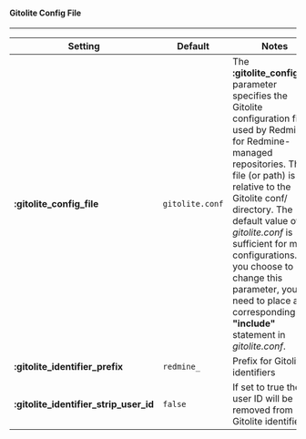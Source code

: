 #### **Gitolite Config File**
***

Setting | Default | Notes
--------|---------|------
**:gitolite_config_file**                 | `gitolite.conf` | The **:gitolite_config_file** parameter specifies the Gitolite configuration file used by Redmine for Redmine-managed repositories. This file (or path) is relative to the Gitolite conf/ directory. The default value of *gitolite.conf* is sufficient for most configurations. If you choose to change this parameter, you will need to place a corresponding **"include"** statement in *gitolite.conf*.
**:gitolite_identifier_prefix**           | `redmine_` | Prefix for Gitolite identifiers
**:gitolite_identifier_strip_user_id**    | `false`    | If set to true thee user ID will be removed from Gitolite identifiers
